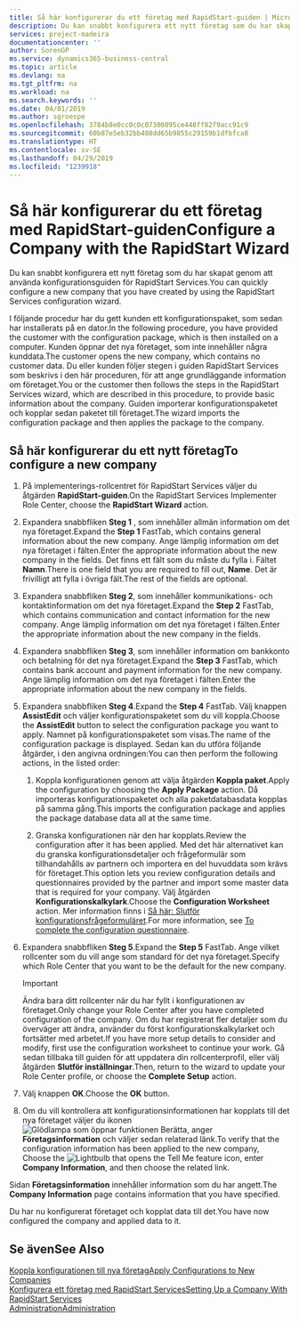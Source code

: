 ```yaml
---
title: Så här konfigurerar du ett företag med RapidStart-guiden | Microsoft Docs
description: Du kan snabbt konfigurera ett nytt företag som du har skapat genom att använda konfigurationsguiden för RapidStart Services.
services: project-madeira
documentationcenter: ''
author: SorenGP
ms.service: dynamics365-business-central
ms.topic: article
ms.devlang: na
ms.tgt_pltfrm: na
ms.workload: na
ms.search.keywords: ''
ms.date: 04/01/2019
ms.author: sgroespe
ms.openlocfilehash: 3784b8e0cc0c0c07300895ce448ff82f9acc91c9
ms.sourcegitcommit: 60b87e5eb32bb408dd65b9855c29159b1dfbfca8
ms.translationtype: HT
ms.contentlocale: sv-SE
ms.lasthandoff: 04/29/2019
ms.locfileid: "1239918"
---
```

# <a name="configure-a-company-with-the-rapidstart-wizard"></a><span data-ttu-id="76ab4-103">Så här konfigurerar du ett företag med RapidStart-guiden</span><span class="sxs-lookup"><span data-stu-id="76ab4-103">Configure a Company with the RapidStart Wizard</span></span>
<span data-ttu-id="76ab4-104">Du kan snabbt konfigurera ett nytt företag som du har skapat genom att använda konfigurationsguiden för RapidStart Services.</span><span class="sxs-lookup"><span data-stu-id="76ab4-104">You can quickly configure a new company that you have created by using the RapidStart Services configuration wizard.</span></span>

<span data-ttu-id="76ab4-105">I följande procedur har du gett kunden ett konfigurationspaket, som sedan har installerats på en dator.</span><span class="sxs-lookup"><span data-stu-id="76ab4-105">In the following procedure, you have provided the customer with the configuration package, which is then installed on a computer.</span></span> <span data-ttu-id="76ab4-106">Kunden öppnar det nya företaget, som inte innehåller några kunddata.</span><span class="sxs-lookup"><span data-stu-id="76ab4-106">The customer opens the new company, which contains no customer data.</span></span> <span data-ttu-id="76ab4-107">Du eller kunden följer stegen i guiden RapidStart Services som beskrivs i den här proceduren, för att ange grundläggande information om företaget.</span><span class="sxs-lookup"><span data-stu-id="76ab4-107">You or the customer then follows the steps in the RapidStart Services wizard, which are described in this procedure, to provide basic information about the company.</span></span> <span data-ttu-id="76ab4-108">Guiden importerar konfigurationspaketet och kopplar sedan paketet till företaget.</span><span class="sxs-lookup"><span data-stu-id="76ab4-108">The wizard imports the configuration package and then applies the package to the company.</span></span>  

## <a name="to-configure-a-new-company"></a><span data-ttu-id="76ab4-109">Så här konfigurerar du ett nytt företag</span><span class="sxs-lookup"><span data-stu-id="76ab4-109">To configure a new company</span></span>  
1. <span data-ttu-id="76ab4-110">På implementerings-rollcentret för RapidStart Services väljer du åtgärden **RapidStart-guiden**.</span><span class="sxs-lookup"><span data-stu-id="76ab4-110">On the RapidStart Services Implementer Role Center, choose the **RapidStart Wizard** action.</span></span>  
2. <span data-ttu-id="76ab4-111">Expandera snabbfliken **Steg 1** , som innehåller allmän information om det nya företaget.</span><span class="sxs-lookup"><span data-stu-id="76ab4-111">Expand the **Step 1** FastTab, which contains general information about the new company.</span></span> <span data-ttu-id="76ab4-112">Ange lämplig information om det nya företaget i fälten.</span><span class="sxs-lookup"><span data-stu-id="76ab4-112">Enter the appropriate information about the new company in the fields.</span></span> <span data-ttu-id="76ab4-113">Det finns ett fält som du måste du fylla i. Fältet **Namn**.</span><span class="sxs-lookup"><span data-stu-id="76ab4-113">There is one field that you are required to fill out, **Name**.</span></span> <span data-ttu-id="76ab4-114">Det är frivilligt att fylla i övriga fält.</span><span class="sxs-lookup"><span data-stu-id="76ab4-114">The rest of the fields are optional.</span></span>  
3. <span data-ttu-id="76ab4-115">Expandera snabbfliken **Steg 2**, som innehåller kommunikations- och kontaktinformation om det nya företaget.</span><span class="sxs-lookup"><span data-stu-id="76ab4-115">Expand the **Step 2** FastTab, which contains communication and contact information for the new company.</span></span> <span data-ttu-id="76ab4-116">Ange lämplig information om det nya företaget i fälten.</span><span class="sxs-lookup"><span data-stu-id="76ab4-116">Enter the appropriate information about the new company in the fields.</span></span>
4. <span data-ttu-id="76ab4-117">Expandera snabbfliken **Steg 3**, som innehåller information om bankkonto och betalning för det nya företaget.</span><span class="sxs-lookup"><span data-stu-id="76ab4-117">Expand the **Step 3** FastTab, which contains bank account and payment information for the new company.</span></span> <span data-ttu-id="76ab4-118">Ange lämplig information om det nya företaget i fälten.</span><span class="sxs-lookup"><span data-stu-id="76ab4-118">Enter the appropriate information about the new company in the fields.</span></span>  
5. <span data-ttu-id="76ab4-119">Expandera snabbfliken **Steg 4**.</span><span class="sxs-lookup"><span data-stu-id="76ab4-119">Expand the **Step 4** FastTab.</span></span> <span data-ttu-id="76ab4-120">Välj knappen **AssistEdit** och väljer konfigurationspaketet som du vill koppla.</span><span class="sxs-lookup"><span data-stu-id="76ab4-120">Choose the **AssistEdit** button to select the configuration package you want to apply.</span></span> <span data-ttu-id="76ab4-121">Namnet på konfigurationspaketet som visas.</span><span class="sxs-lookup"><span data-stu-id="76ab4-121">The name of the configuration package is displayed.</span></span> <span data-ttu-id="76ab4-122">Sedan kan du utföra följande åtgärder, i den angivna ordningen:</span><span class="sxs-lookup"><span data-stu-id="76ab4-122">You can then perform the following actions, in the listed order:</span></span>  

    1. <span data-ttu-id="76ab4-123">Koppla konfigurationen genom att välja åtgärden **Koppla paket**.</span><span class="sxs-lookup"><span data-stu-id="76ab4-123">Apply the configuration by choosing the **Apply Package** action.</span></span> <span data-ttu-id="76ab4-124">Då importeras konfigurationspaketet och alla paketdatabasdata kopplas på samma gång.</span><span class="sxs-lookup"><span data-stu-id="76ab4-124">This imports the configuration package and applies the package database data all at the same time.</span></span>  

    2. <span data-ttu-id="76ab4-125">Granska konfigurationen när den har kopplats.</span><span class="sxs-lookup"><span data-stu-id="76ab4-125">Review the configuration after it has been applied.</span></span> <span data-ttu-id="76ab4-126">Med det här alternativet kan du granska konfigurationsdetaljer och frågeformulär som tillhandahålls av partnern och importera en del huvuddata som krävs för företaget.</span><span class="sxs-lookup"><span data-stu-id="76ab4-126">This option lets you review configuration details and questionnaires provided by the partner and import some master data that is required for your company.</span></span> <span data-ttu-id="76ab4-127">Välj åtgärden **Konfigurationskalkylark**.</span><span class="sxs-lookup"><span data-stu-id="76ab4-127">Choose the **Configuration Worksheet** action.</span></span> <span data-ttu-id="76ab4-128">Mer information finns i [Så här: Slutför konfigurationsfrågeformuläret](admin-gather-customer-setup-values.md#to-complete-the-configuration-questionnaire).</span><span class="sxs-lookup"><span data-stu-id="76ab4-128">For more information, see [To complete the configuration questionnaire](admin-gather-customer-setup-values.md#to-complete-the-configuration-questionnaire).</span></span>  

6. <span data-ttu-id="76ab4-129">Expandera snabbfliken **Steg 5**.</span><span class="sxs-lookup"><span data-stu-id="76ab4-129">Expand the **Step 5** FastTab.</span></span> <span data-ttu-id="76ab4-130">Ange vilket rollcenter som du vill ange som standard för det nya företaget.</span><span class="sxs-lookup"><span data-stu-id="76ab4-130">Specify which Role Center that you want to be the default for the new company.</span></span>  

    > [!IMPORTANT]  
    >  <span data-ttu-id="76ab4-131">Ändra bara ditt rollcenter när du har fyllt i konfigurationen av företaget.</span><span class="sxs-lookup"><span data-stu-id="76ab4-131">Only change your Role Center after you have completed configuration of the company.</span></span> <span data-ttu-id="76ab4-132">Om du har registrerat fler detaljer som du överväger att ändra, använder du först konfigurationskalkylarket och fortsätter med arbetet.</span><span class="sxs-lookup"><span data-stu-id="76ab4-132">If you have more setup details to consider and modify, first use the configuration worksheet to continue your work.</span></span> <span data-ttu-id="76ab4-133">Gå sedan tillbaka till guiden för att uppdatera din rollcenterprofil, eller välj åtgärden **Slutför inställningar**.</span><span class="sxs-lookup"><span data-stu-id="76ab4-133">Then, return to the wizard to update your Role Center profile, or choose the **Complete Setup** action.</span></span>

7. <span data-ttu-id="76ab4-134">Välj knappen **OK**.</span><span class="sxs-lookup"><span data-stu-id="76ab4-134">Choose the **OK** button.</span></span>  
8. <span data-ttu-id="76ab4-135">Om du vill kontrollera att konfigurationsinformationen har kopplats till det nya företaget väljer du ikonen ![Glödlampa som öppnar funktionen Berätta](media/ui-search/search_small.png "Berätta vad du vill göra"), anger **Företagsinformation** och väljer sedan relaterad länk.</span><span class="sxs-lookup"><span data-stu-id="76ab4-135">To verify that the configuration information has been applied to the new company, Choose the ![Lightbulb that opens the Tell Me feature](media/ui-search/search_small.png "Tell me what you want to do") icon, enter **Company Information**, and then choose the related link.</span></span>

<span data-ttu-id="76ab4-136">Sidan **Företagsinformation** innehåller information som du har angett.</span><span class="sxs-lookup"><span data-stu-id="76ab4-136">The **Company Information** page contains information that you have specified.</span></span>   

<span data-ttu-id="76ab4-137">Du har nu konfigurerat företaget och kopplat data till det.</span><span class="sxs-lookup"><span data-stu-id="76ab4-137">You have now configured the company and applied data to it.</span></span>  

## <a name="see-also"></a><span data-ttu-id="76ab4-138">Se även</span><span class="sxs-lookup"><span data-stu-id="76ab4-138">See Also</span></span>  
[<span data-ttu-id="76ab4-139">Koppla konfigurationen till nya företag</span><span class="sxs-lookup"><span data-stu-id="76ab4-139">Apply Configurations to New Companies</span></span>](admin-apply-configuration-to-new-companies.md)  
[<span data-ttu-id="76ab4-140">Konfigurera ett företag med RapidStart Services</span><span class="sxs-lookup"><span data-stu-id="76ab4-140">Setting Up a Company With RapidStart Services</span></span>](admin-set-up-a-company-with-rapidstart.md)  
[<span data-ttu-id="76ab4-141">Administration</span><span class="sxs-lookup"><span data-stu-id="76ab4-141">Administration</span></span>](admin-setup-and-administration.md)
